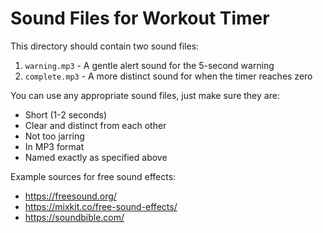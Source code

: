 # Sound Files for Workout Timer

This directory should contain two sound files:
1. `warning.mp3` - A gentle alert sound for the 5-second warning
2. `complete.mp3` - A more distinct sound for when the timer reaches zero

You can use any appropriate sound files, just make sure they are:
- Short (1-2 seconds)
- Clear and distinct from each other
- Not too jarring
- In MP3 format
- Named exactly as specified above

Example sources for free sound effects:
- https://freesound.org/
- https://mixkit.co/free-sound-effects/
- https://soundbible.com/ 